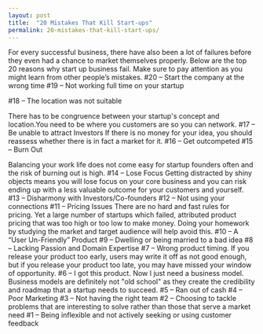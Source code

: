 ```yaml
---
layout: post
title:  "20 Mistakes That Kill Start-ups"
permalink: 20-mistakes-that-kill-start-ups/
---
```

For every successful business, there have also been a lot of failures before
they even had a chance to market themselves properly. Below are the top 20
reasons why start up business fail. Make sure to pay attention as you might
learn from other people’s mistakes. #20 – Start the company at the wrong time
#19 – Not working full time on your startup

#18 – The location was not suitable

There has to be congruence between your startup's concept and location.You
need to be where you customers are so you can network. #17 – Be unable to
attract Investors If there is no money for your idea, you should reassess
whether there is in fact a market for it. #16 – Get outcompeted #15 – Burn Out

Balancing your work life does not come easy for startup founders often and the
risk of burning out is high. #14 – Lose Focus Getting distracted by shiny
objects means you will lose focus on your core business and you can risk
ending up with a less valuable outcome for your customers and yourself. #13 –
Disharmony with Investors/Co-founders #12 – Not using your connections #11 –
Pricing Issues There are no hard and fast rules for pricing. Yet a large
number of startups which failed, attributed product pricing that was too high
or too low to make money. Doing your homework by studying the market and
target audience will help avoid this. #10 – A “User Un-Friendly” Product #9 –
Dwelling or being married to a bad idea #8 – Lacking Passion and Domain
Expertise #7 – Wrong product timing. If you release your product too early,
users may write it off as not good enough, but if you release your product too
late, you may have missed your window of opportunity. #6 – I got this product.
Now I just need a business model. Business models are definitely not "old
school" as they create the credibility and roadmap that a startup needs to
succeed. #5 – Ran out of cash #4 – Poor Marketing #3 – Not having the right
team #2 – Choosing to tackle problems that are interesting to solve rather
than those that serve a market need #1 – Being inflexible and not actively
seeking or using customer feedback
